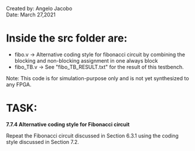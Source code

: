 Created by: Angelo Jacobo  
Date: March 27,2021  

# Inside the src folder are:  
* fibo.v -> Alternative coding style for fibonacci circuit by combining the blocking and non-blocking assignment in one always block  
* fibo_TB.v -> See "fibo_TB_RESULT.txt" for the result of this testbench.  

Note: This code is for simulation-purpose only and is not yet synthesized to any FPGA.

# TASK:  
**7.7.4 Alternative coding style for Fibonacci circuit**

Repeat the Fibonacci circuit discussed in Section 6.3.1 using the coding style discussed in
Section 7.2.
